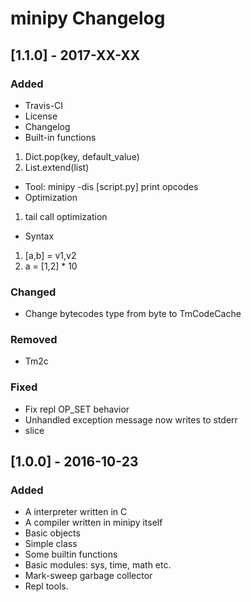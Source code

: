 # minipy Changelog

## [1.1.0] - 2017-XX-XX

### Added
- Travis-CI
- License
- Changelog
- Built-in functions
 1. Dict.pop(key, default_value)
 2. List.extend(list)
- Tool: minipy -dis [script.py] print opcodes
- Optimization
 1. tail call optimization
- Syntax
 1. [a,b] = v1,v2
 2. a = [1,2] * 10

### Changed
- Change bytecodes type from byte to TmCodeCache

### Removed
- Tm2c

### Fixed
- Fix repl OP_SET behavior
- Unhandled exception message now writes to stderr
- slice

## [1.0.0] - 2016-10-23

### Added
- A interpreter written in C
- A compiler written in minipy itself
- Basic objects
- Simple class
- Some builtin functions
- Basic modules: sys, time, math etc.
- Mark-sweep garbage collector
- Repl tools.